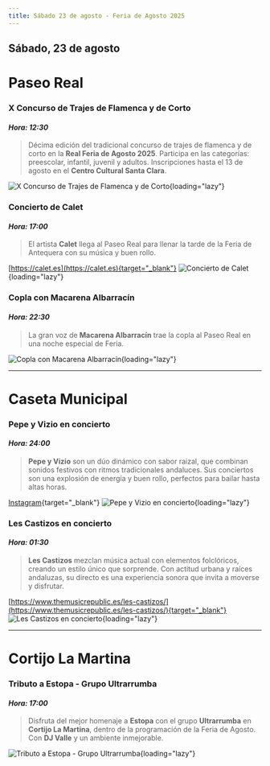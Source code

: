 ```yaml
---
title: Sábado 23 de agosto - Feria de Agosto 2025
---
```


## Sábado, 23 de agosto

# Paseo Real

### **X Concurso de Trajes de Flamenca y de Corto**  
#### *Hora: 12:30*  
> Décima edición del tradicional concurso de trajes de flamenca y de corto en la **Real Feria de Agosto 2025**. Participa en las categorías: preescolar, infantil, juvenil y adultos. Inscripciones hasta el 13 de agosto en el **Centro Cultural Santa Clara**.  

![X Concurso de Trajes de Flamenca y de Corto](https://storage.googleapis.com/qultura-ficheros/eventos/9e9c621a-b821-4036-b51c-0683d1c01bcb.jpg){loading="lazy"}

### **Concierto de Calet**  
#### *Hora: 17:00*  
> El artista **Calet** llega al Paseo Real para llenar la tarde de la Feria de Antequera con su música y buen rollo.

[https://calet.es](https://calet.es){target="_blank"}
![Concierto de Calet](https://storage.googleapis.com/qultura-ficheros/eventos/1a6c54f5-b206-471f-9bfe-4891bc3e86ac.jpg){loading="lazy"}

### **Copla con Macarena Albarracín**  
#### *Hora: 22:30*  
> La gran voz de **Macarena Albarracín** trae la copla al Paseo Real en una noche especial de Feria.  

![Copla con Macarena Albarracín](https://storage.googleapis.com/qultura-ficheros/eventos/65eb5621-d9b4-47eb-bbed-42d5a9e1cb6b.jpg){loading="lazy"}

---

# Caseta Municipal

### **Pepe y Vizio en concierto**  
#### *Hora: 24:00*  
> **Pepe y Vizio** son un dúo dinámico con sabor raizal, que combinan sonidos festivos con ritmos tradicionales andaluces. Sus conciertos son una explosión de energía y buen rollo, perfectos para bailar hasta altas horas.

[Instagram](https://www.instagram.com/pepeyvizio){target="_blank"}
![Pepe y Vizio en concierto](https://storage.googleapis.com/qultura-ficheros/eventos/6a9ab74e-098a-44a0-afd2-adfa7a61a52e.jpg){loading="lazy"}

### **Les Castizos en concierto**  
#### *Hora: 01:30*  
> **Les Castizos** mezclan música actual con elementos folclóricos, creando un estilo único que sorprende. Con actitud urbana y raíces andaluzas, su directo es una experiencia sonora que invita a moverse y disfrutar.

[https://www.themusicrepublic.es/les-castizos/](https://www.themusicrepublic.es/les-castizos/){target="_blank"}
![Les Castizos en concierto](https://storage.googleapis.com/qultura-ficheros/eventos/b19331ab-f9b1-4f14-bfef-4e1e86102c8d.jpg){loading="lazy"}

---

# Cortijo La Martina

### **Tributo a Estopa - Grupo Ultrarrumba**  
#### *Hora: 17:00*  
> Disfruta del mejor homenaje a **Estopa** con el grupo **Ultrarrumba** en **Cortijo La Martina**, dentro de la programación de la Feria de Agosto. Con **DJ Valle** y un ambiente inmejorable.  

![Tributo a Estopa - Grupo Ultrarrumba](https://storage.googleapis.com/qultura-ficheros/eventos/d892cc6e-f043-45ef-9c7c-91a3d9e06bc1.jpg){loading="lazy"}
